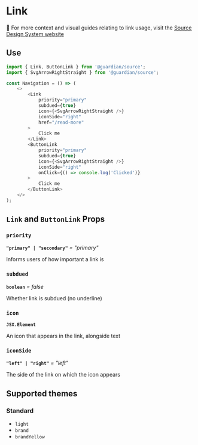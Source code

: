 # Link

📣 For more context and visual guides relating to link usage, visit the [Source Design System website](https://www.theguardian.design/2a1e5182b/p/43c26b-link/)

## Use

```js
import { Link, ButtonLink } from '@guardian/source';
import { SvgArrowRightStraight } from '@guardian/source';

const Navigation = () => (
    <>
        <Link
            priority="primary"
            subdued={true}
            icon={<SvgArrowRightStraight />}
            iconSide="right"
            href="/read-more"
        >
            Click me
        </Link>
        <ButtonLink
            priority="primary"
            subdued={true}
            icon={<SvgArrowRightStraight />}
            iconSide="right"
            onClick={() => console.log('Clicked')}
        >
            Click me
        </ButtonLink>
    </>
);
```

## `Link` and `ButtonLink` Props

### `priority`

**`"primary" | "secondary"`** _= "primary"_

Informs users of how important a link is

### `subdued`

**`boolean`** _= false_

Whether link is subdued (no underline)

### `icon`

**`JSX.Element`**

An icon that appears in the link, alongside text

### `iconSide`

**`"left" | "right"`** _= "left"_

The side of the link on which the icon appears

## Supported themes

### Standard

-   `light`
-   `brand`
-   `brandYellow`
